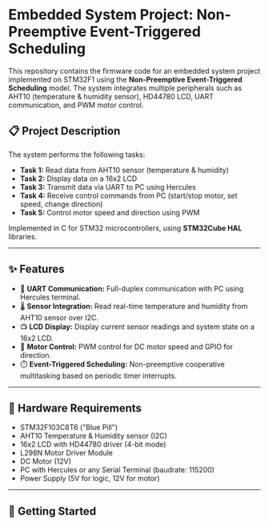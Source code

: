 # Embedded System Project: Non-Preemptive Event-Triggered Scheduling

This repository contains the firmware code for an embedded system project implemented on STM32F1 using the **Non-Preemptive Event-Triggered Scheduling** model. The system integrates multiple peripherals such as AHT10 (temperature & humidity sensor), HD44780 LCD, UART communication, and PWM motor control.

## 📋 Project Description

The system performs the following tasks:
- **Task 1:** Read data from AHT10 sensor (temperature & humidity)
- **Task 2:** Display data on a 16x2 LCD
- **Task 3:** Transmit data via UART to PC using Hercules
- **Task 4:** Receive control commands from PC (start/stop motor, set speed, change direction)
- **Task 5:** Control motor speed and direction using PWM

Implemented in C for STM32 microcontrollers, using **STM32Cube HAL** libraries.

---

## ✨ Features

- 📡 **UART Communication:** Full-duplex communication with PC using Hercules terminal.
- 🌡️ **Sensor Integration:** Read real-time temperature and humidity from AHT10 sensor over I2C.
- 📺 **LCD Display:** Display current sensor readings and system state on a 16x2 LCD.
- 🔄 **Motor Control:** PWM control for DC motor speed and GPIO for direction.
- ⏱️ **Event-Triggered Scheduling:** Non-preemptive cooperative multitasking based on periodic timer interrupts.

---

## 🔧 Hardware Requirements

- STM32F103C8T6 ("Blue Pill")
- AHT10 Temperature & Humidity sensor (I2C)
- 16x2 LCD with HD44780 driver (4-bit mode)
- L298N Motor Driver Module
- DC Motor (12V)
- PC with Hercules or any Serial Terminal (baudrate: 115200)
- Power Supply (5V for logic, 12V for motor)

---

## 🚀 Getting Started
